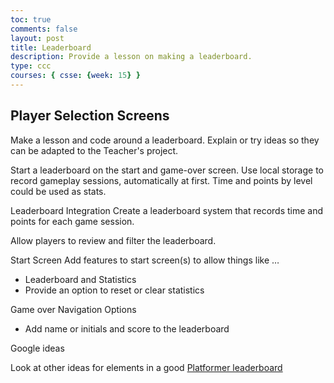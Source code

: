 ```yaml
---
toc: true
comments: false
layout: post
title: Leaderboard
description: Provide a lesson on making a leaderboard.
type: ccc
courses: { csse: {week: 15} }
---
```


## Player Selection Screens
Make a lesson and code around a leaderboard.  Explain or try ideas so they can be adapted to the Teacher's project. 

Start a leaderboard on the start and game-over screen. Use local storage to record gameplay sessions, automatically at first. Time and points by level could be used as stats.

Leaderboard Integration
Create a leaderboard system that records time and points for each game session.

Allow players to review and filter the leaderboard.

Start Screen
Add features to start screen(s) to allow things like …
- Leaderboard and Statistics
- Provide an option to reset or clear statistics

Game over Navigation Options
- Add name or initials and score to the leaderboard

Google ideas

Look at other ideas for elements in a good [Platformer leaderboard](https://www.google.com/search?q=platformer+leaderboard&oq=platformer+leaderboard&gs_lcrp=EgZjaHJvbWUyBggAEEUYOTIHCAEQIRigATIHCAIQIRigAdIBCDY2MDZqMGo3qAIAsAIA&sourceid=chrome&ie=UTF-8)
